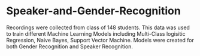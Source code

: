 # Speaker-and-Gender-Recognition
Recordings were collected from class of 148 students. This data was used to train different Machine Learning Models including Multi-Class logisitic Regression, Naive Bayes, Support Vector Machine. Models were created for both Gender Recognition and Speaker Recognition.
